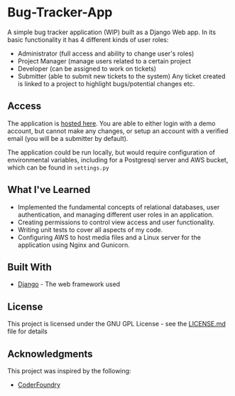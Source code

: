 # Bug-Tracker-App
A simple bug tracker application (WIP) built as a Django Web app. In its basic functionality it has 4 different kinds of user roles: 
- Administrator (full access and ability to change user's roles)
- Project Manager (manage users related to a certain project
- Developer (can be assigned to work on tickets)
- Submitter (able to submit new tickets to the system)
Any ticket created is linked to a project to highlight bugs/potential changes etc.
## Access
The application is [hosted here](https://www.mb-bt.com). You are able to either login with a demo account, but cannot make any changes, or setup an account with a verified email (you will be a submitter by default).

The application could be run locally, but would require configuration of environmental variables, including for a Postgresql server and AWS bucket, which can be found in `settings.py`


## What I've Learned
- Implemented the fundamental concepts of relational databases, user authentication, and managing different user roles in an application.
- Creating permissions to control view access and user functionality.
- Writing unit tests to cover all aspects of my code.
- Configuring AWS to host media files and a Linux server for the application using Nginx and Gunicorn.
## Built With

* [Django](https://www.djangoproject.com/) - The web framework used

## License

This project is licensed under the GNU GPL License - see the [LICENSE.md](LICENSE.md) file for details

## Acknowledgments
This project was inspired by the following:
- [CoderFoundry](https://www.youtube.com/watch?v=vG824vBdYY8&t=271s)
